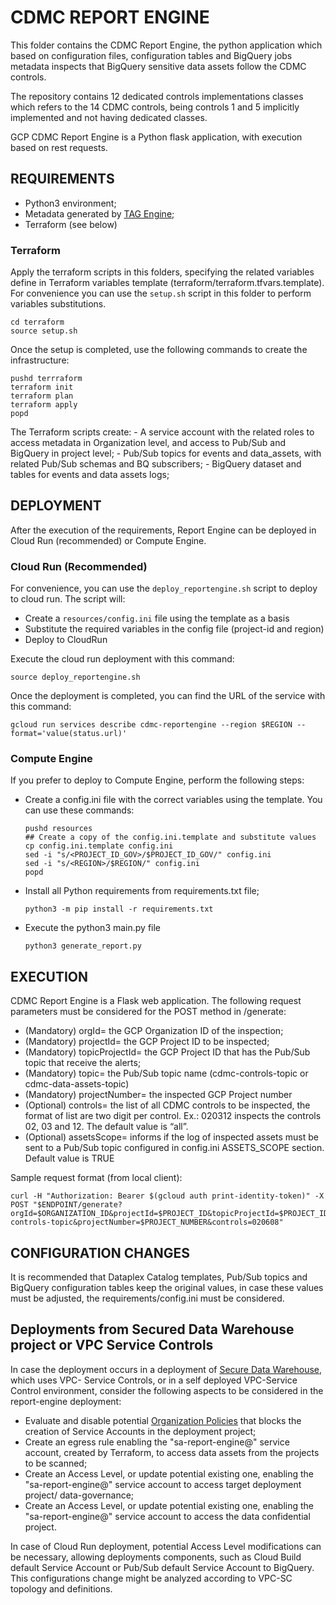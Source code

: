 # CDMC REPORT ENGINE

This folder contains the CDMC Report Engine, the python application which based on configuration files, configuration tables and BigQuery jobs metadata inspects that BigQuery sensitive data assets follow the CDMC controls.

The repository contains 12 dedicated controls implementations classes which refers to the 14 CDMC controls, being controls 1 and 5 implicitly implemented and not having dedicated classes.

GCP CDMC Report Engine is a Python flask application, with execution based on rest requests.

## REQUIREMENTS
- Python3 environment;
- Metadata generated by [TAG Engine](https://github.com/GoogleCloudPlatform/datacatalog-tag-engine);
- Terraform (see below)

### Terraform
Apply the terraform scripts in this folders, specifying the related variables define in Terraform variables template (terraform/terraform.tfvars.template). 
For convenience you can use the `setup.sh` script in this folder to perform variables substitutions. 
```
cd terraform
source setup.sh
```

Once the setup is completed, use the following commands to create the infrastructure:
```
pushd terrraform
terraform init
terraform plan
terraform apply
popd
```

The Terraform scripts create:
    - A service account with the related roles to access metadata in Organization level, and access to Pub/Sub and BigQuery in project level;
    - Pub/Sub topics for events and data_assets, with related Pub/Sub schemas and BQ subscribers;
    - BigQuery dataset and tables for events and data assets logs;




## DEPLOYMENT
After the execution of the requirements, Report Engine can be deployed in Cloud Run (recommended) or Compute Engine.
### Cloud Run (Recommended)
For convenience, you can use the `deploy_reportengine.sh` script to deploy to cloud run. 
The script will:
 - Create a `resources/config.ini` file using the template as a basis
 - Substitute the required variables in the config file (project-id and region)
 - Deploy to CloudRun

 Execute the cloud run deployment with this command:
 ```
 source deploy_reportengine.sh
 ```

 Once the deployment is completed, you can find the URL of the service with this command:
 ```
 gcloud run services describe cdmc-reportengine --region $REGION --format='value(status.url)'
 ```


### Compute Engine
If you prefer to deploy to Compute Engine, perform the following steps:
- Create a config.ini file with the correct variables using the template. You can use these commands:
    ```
    pushd resources
    ## Create a copy of the config.ini.template and substitute values
    cp config.ini.template config.ini
    sed -i "s/<PROJECT_ID_GOV>/$PROJECT_ID_GOV/" config.ini
    sed -i "s/<REGION>/$REGION/" config.ini
    popd
    ```
- Install all Python requirements from requirements.txt file;
    ```
    python3 -m pip install -r requirements.txt
    ```
- Execute the python3 main.py file
    ```
    python3 generate_report.py
    ```


## EXECUTION

CDMC Report Engine is a Flask web application. The following request parameters must be considered for the POST method in /generate:

- (Mandatory) orgId=<INTEGER> the GCP Organization ID of the inspection;
- (Mandatory) projectId=<STRING> the GCP Project ID to be inspected;
- (Mandatory) topicProjectId=<STRING> the GCP Project ID that has the Pub/Sub topic that receive the alerts;
- (Mandatory) topic=<STRING> the Pub/Sub topic name (cdmc-controls-topic or cdmc-data-assets-topic)
- (Mandatory) projectNumber= <INTEGER> the inspected GCP Project number
- (Optional) controls= <String> the list of all CDMC controls to be inspected, the format of list are two digit per control. Ex.: 020312 inspects the controls 02, 03 and 12. The default value is “all”.
- (Optional) assetsScope=<BOOLEAN> informs if the log of inspected assets must be sent to a Pub/Sub topic configured in config.ini ASSETS_SCOPE section. Default value is TRUE

Sample request format (from local client):
```
curl -H "Authorization: Bearer $(gcloud auth print-identity-token)" -X POST "$ENDPOINT/generate?orgId=$ORGANIZATION_ID&projectId=$PROJECT_ID&topicProjectId=$PROJECT_ID_GOV&topic=cdmc-controls-topic&projectNumber=$PROJECT_NUMBER&controls=020608"
```

## CONFIGURATION CHANGES

It is recommended that Dataplex Catalog templates, Pub/Sub topics and BigQuery configuration tables keep the original values, in case these values must be adjusted, the requirements/config.ini must be considered.

  
## Deployments from Secured Data Warehouse project or VPC Service Controls

In case the deployment occurs in a deployment of [Secure Data Warehouse](https://cloud.google.com/architecture/confidential-data-warehouse-blueprint), which uses VPC- Service Controls, or in a self deployed VPC-Service Control environment, consider the following aspects to be considered in the report-engine deployment:

- Evaluate and disable potential [Organization Policies](https://cloud.google.com/resource-manager/docs/organization-policy/restricting-service-accounts) that blocks the creation of Service Accounts in the deployment project;
- Create an egress rule enabling the "sa-report-engine@" service account, created by Terraform, to access data assets from the projects to be scanned;
- Create an Access Level, or update potential existing one, enabling the "sa-report-engine@" service account to access target deployment project/ data-governance;
- Create an Access Level, or update potential existing one, enabling the "sa-report-engine@" service account to access the data confidential project.

In case of Cloud Run deployment, potential Access Level modifications can be necessary, allowing deployments components, such as Cloud Build default Service Account or Pub/Sub default Service Account to BigQuery. This configurations change might be analyzed according to VPC-SC topology and definitions.


  
